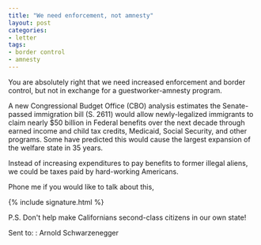 ```yaml
---
title: "We need enforcement, not amnesty"
layout: post
categories:
- letter
tags:
- border control
- amnesty
---
```


You are absolutely right that we need increased enforcement and border control, but not in exchange for a guestworker-amnesty program.

A new Congressional Budget Office (CBO) analysis estimates the Senate-passed immigration bill (S. 2611) would allow newly-legalized immigrants to claim nearly $50 billion in Federal benefits over the next decade through earned income and child tax credits, Medicaid, Social Security, and other programs. Some have predicted this would cause the largest expansion of the welfare state in 35 years. 

Instead of increasing expenditures to pay benefits to former illegal aliens, we could be taxes paid by hard-working Americans.

Phone me if you would like to talk about this,

{% include signature.html %}

P.S. Don't help make Californians second-class citizens in our own state!

Sent to:
: Arnold Schwarzenegger
